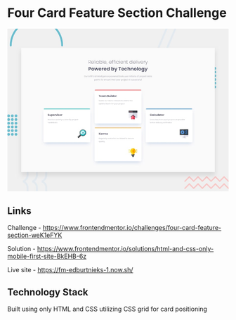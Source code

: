 # Four Card Feature Section Challenge

![Design preview for the Four card feature section coding challenge](./design/desktop-preview.jpg)

## Links

Challenge - https://www.frontendmentor.io/challenges/four-card-feature-section-weK1eFYK

Solution - https://www.frontendmentor.io/solutions/html-and-css-only-mobile-first-site-BkEHB-6z

Live site - https://fm-edburtnieks-1.now.sh/

## Technology Stack

Built using only HTML and CSS utilizing CSS grid for card positioning
